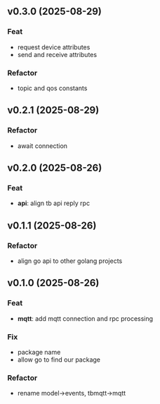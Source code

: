 ## v0.3.0 (2025-08-29)

### Feat

- request device attributes
- send and receive attributes

### Refactor

- topic and qos constants

## v0.2.1 (2025-08-29)

### Refactor

- await connection

## v0.2.0 (2025-08-26)

### Feat

- **api**: align tb api reply rpc

## v0.1.1 (2025-08-26)

### Refactor

- align go api to other golang projects

## v0.1.0 (2025-08-26)

### Feat

- **mqtt**: add mqtt connection and rpc processing

### Fix

- package name
- allow go to find our package

### Refactor

- rename model->events, tbmqtt->mqtt
